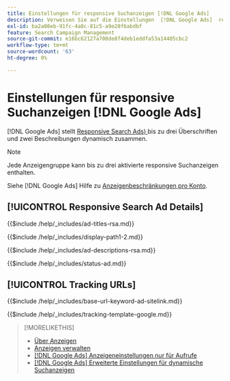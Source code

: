 ```yaml
---
title: Einstellungen für responsive Suchanzeigen [!DNL Google Ads]
description: Verweisen Sie auf die Einstellungen  [!DNL Google Ads]  responsive Suchanzeigen.
exl-id: ba2a08eb-91fc-4a8c-81c5-a9e28f6abdbf
feature: Search Campaign Management
source-git-commit: e16bc62127a708de8f4deb1eddfa53a14405cbc2
workflow-type: tm+mt
source-wordcount: '63'
ht-degree: 0%

---
```


# Einstellungen für responsive Suchanzeigen [!DNL Google Ads]

[!DNL Google Ads] stellt [Responsive Search Ads) ](https://support.google.com/google-ads/answer/7684791?hl=en) bis zu drei Überschriften und zwei Beschreibungen dynamisch zusammen.

>[!NOTE]
>
>Jede Anzeigengruppe kann bis zu drei aktivierte responsive Suchanzeigen enthalten.

Siehe [!DNL Google Ads] Hilfe zu [Anzeigenbeschränkungen pro Konto](https://support.google.com/google-ads/answer/6372658?hl=en).

## [!UICONTROL Responsive Search Ad Details]

<!-- **[!UICONTROL Ad Titles]:** -->

{{$include /help/_includes/ad-titles-rsa.md}}

<!-- **[!UICONTROL Display Path 1]**, **[!UICONTROL Display Path 2]:** -->

{{$include /help/_includes/display-path1-2.md}}

<!-- **[!UICONTROL Ad Descriptions]:** -->

{{$include /help/_includes/ad-descriptions-rsa.md}}

<!-- **[!UICONTROL Status]:** -->

{{$include /help/_includes/status-ad.md}}

## [!UICONTROL Tracking URLs]

<!-- **[!UICONTROL Base URl]:** -->

{{$include /help/_includes/base-url-keyword-ad-sitelink.md}}

<!-- **[!UICONTROL Tracking Template]:** -->

{{$include /help/_includes/tracking-template-google.md}}

>[!MORELIKETHIS]
>
>* [Über Anzeigen](ad-about.md)
>* [Anzeigen verwalten](ad-manage.md)
>* [[!DNL Google Ads] Anzeigeneinstellungen nur für Aufrufe](ad-settings-google-call.md)
>* [[!DNL Google Ads] Erweiterte Einstellungen für dynamische Suchanzeigen](ad-settings-google-dsa.md)
